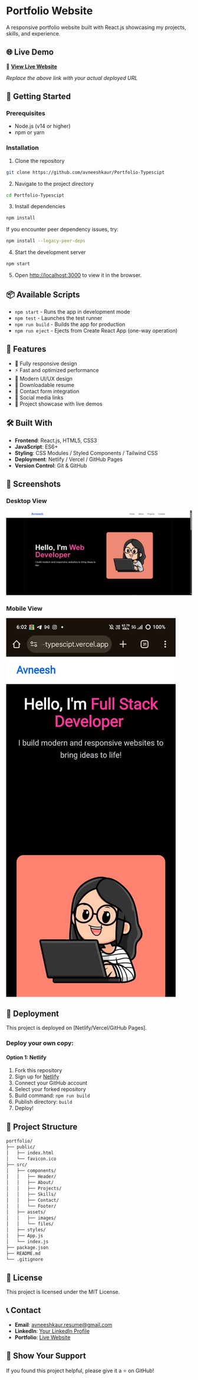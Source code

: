 # Portfolio Website

A responsive portfolio website built with React.js showcasing my projects, skills, and experience.

## 🌐 Live Demo

🔗 **[View Live Website](https://my-portfolio-site.netlify.app)**

*Replace the above link with your actual deployed URL*

## 🚀 Getting Started

### Prerequisites
- Node.js (v14 or higher)
- npm or yarn

### Installation

1. Clone the repository
```bash
git clone https://github.com/avneeshkaur/Portfolio-Typescipt
```

2. Navigate to the project directory
```bash
cd Portfolio-Typescipt
```

3. Install dependencies
```bash
npm install
```

If you encounter peer dependency issues, try:
```bash
npm install --legacy-peer-deps
```

4. Start the development server
```bash
npm start
```

5. Open [http://localhost:3000](http://localhost:3000) to view it in the browser.

## 📦 Available Scripts

- `npm start` - Runs the app in development mode
- `npm test` - Launches the test runner
- `npm run build` - Builds the app for production
- `npm run eject` - Ejects from Create React App (one-way operation)

## 🎯 Features

- 📱 Fully responsive design
- ⚡ Fast and optimized performance
- 🎨 Modern UI/UX design
- 📄 Downloadable resume
- 📧 Contact form integration
- 🔗 Social media links
- 💼 Project showcase with live demos

## 🛠️ Built With

- **Frontend**: React.js, HTML5, CSS3
- **JavaScript**: ES6+
- **Styling**: CSS Modules / Styled Components / Tailwind CSS
- **Deployment**: Netlify / Vercel / GitHub Pages
- **Version Control**: Git & GitHub

## 📸 Screenshots

### Desktop View
![Desktop Screenshot](./screenshots/desktop.png)

### Mobile View
![Mobile Screenshot](./screenshots/mobile.jpg)

## 🚀 Deployment

This project is deployed on [Netlify/Vercel/GitHub Pages]. 

### Deploy your own copy:

#### Option 1: Netlify
1. Fork this repository
2. Sign up for [Netlify](https://netlify.com)
3. Connect your GitHub account
4. Select your forked repository
5. Build command: `npm run build`
6. Publish directory: `build`
7. Deploy!

## 📁 Project Structure

```
portfolio/
├── public/
│   ├── index.html
│   └── favicon.ico
├── src/
│   ├── components/
│   │   ├── Header/
│   │   ├── About/
│   │   ├── Projects/
│   │   ├── Skills/
│   │   ├── Contact/
│   │   └── Footer/
│   ├── assets/
│   │   ├── images/
│   │   └── files/
│   ├── styles/
│   ├── App.js
│   └── index.js
├── package.json
├── README.md
└── .gitignore
```

## 📄 License

This project is licensed under the MIT License.

## 📞 Contact

- **Email**: avneeshkaur.resume@gmail.com
- **LinkedIn**: [Your LinkedIn Profile](https://www.linkedin.com/in/avneeshkaur-dev/)
- **Portfolio**: [Live Website](https://avneesh-kaur-portfolio.netlify.app/)

## 🌟 Show Your Support

If you found this project helpful, please give it a ⭐ on GitHub!
